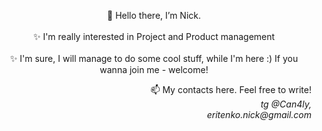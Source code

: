 <p align="center">👋 Hello there, I’m Nick. <br /> <br />✨ I'm really interested in Project and Product management
<br /><br />✨ I'm sure, I will manage to do some cool stuff, while I'm here :) If you wanna join me - welcome!</p>

<p align="right">📫 My contacts here. Feel free to write!<i><br />tg @Can4ly, <br />eritenko.nick@gmail.com</i></p>

<!---
Can4ly/Can4ly is a ✨ special ✨ repository because its `README.md` (this file) appears on your GitHub profile.
You can click the Preview link to take a look at your changes.
--->
